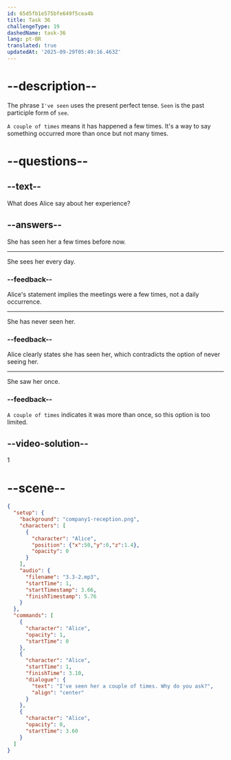 ```yaml
---
id: 65d5fb1e575bfe649f5cea4b
title: Task 36
challengeType: 19
dashedName: task-36
lang: pt-BR
translated: true
updatedAt: '2025-09-29T05:49:16.463Z'
---
```


<!-- (Audio) Alice: I've seen her a couple of times. -->

# --description--

The phrase `I've seen` uses the present perfect tense. `Seen` is the past participle form of `see`.

`A couple of times` means it has happened a few times. It's a way to say something occurred more than once but not many times.

# --questions--

## --text--

What does Alice say about her experience?

## --answers--

She has seen her a few times before now.

---

She sees her every day.

### --feedback--

Alice's statement implies the meetings were a few times, not a daily occurrence.

---

She has never seen her.

### --feedback--

Alice clearly states she has seen her, which contradicts the option of never seeing her.

---

She saw her once.

### --feedback--

`A couple of times` indicates it was more than once, so this option is too limited.

## --video-solution--

1

# --scene--

```json
{
  "setup": {
    "background": "company1-reception.png",
    "characters": [
      {
        "character": "Alice",
        "position": {"x":50,"y":0,"z":1.4},
        "opacity": 0
      }
    ],
    "audio": {
      "filename": "3.3-2.mp3",
      "startTime": 1,
      "startTimestamp": 3.66,
      "finishTimestamp": 5.76
    }
  },
  "commands": [
    {
      "character": "Alice",
      "opacity": 1,
      "startTime": 0
    },
    {
      "character": "Alice",
      "startTime": 1,
      "finishTime": 3.10,
      "dialogue": {
        "text": "I've seen her a couple of times. Why do you ask?",
        "align": "center"
      }
    },
    {
      "character": "Alice",
      "opacity": 0,
      "startTime": 3.60
    }
  ]
}
```
